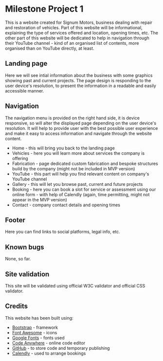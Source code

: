 # Milestone Project 1

This is a website created for Signum Motors, business dealing with repair and restoration of vehicles. Part of this website will be informational, explaining the type of services offered and location, opening times, etc. The other part of this website will be dedicated to help in navigation through their YouTube channel - kind of an organised list of contents, more organised than on YouTube directly, at least.

## Landing page

Here we will see intial information about the business with some graphics showing past and current projects. The page design is responding to the user device's resolution, to present the information in a readable and easily accessible manner.

## Navigation

The navigation menu is provided on the right hand side, it is device responsive, so will alter the displayed page depending on the user device's resolution. It will help to provide user with the best possible user experience and make it easy to access information and navigate through the website content.


- Home - this will bring you back to the landing page
- Vehicles - here you will learn more about services the company is offering
- Fabrication - page dedicated custom fabrication and bespoke structures build by the company (might not be included in MVP version)
- YouTube - this part will help you find relevant content on company's YouTube channel
- Gallery - this will let you browse past, current and future projects
- Booking - here you can book a slot for service or assessment using our online form - with help of Calendly (again, time permitting, might not appear in the MVP version)
- Contact - company contact details and opening times

## Footer

Here you can find links to social platforms, legal info, etc.

## Known bugs

None, so far.

## Site validation

This site will be validated using official W3C validator and official CSS validator.

## Credits

This website has been built using:

- [Bootstrap](https://www.bootstrapcdn.com/) - framework
- [Font Awesome](https://fontawesome.com/) - icons
- [Google Fonts](https://fonts.google.com/) - fonts used
- [Code Anywhere](https://codeanywhere.com/) - online code editor
- [GitHub](https://github.com/) - to store code and temporary publishing
- [Calendly](https://calendly.com/) - used to arrange bookings
